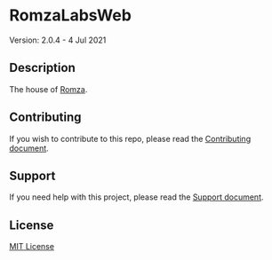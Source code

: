 # RomzaLabsWeb

Version: 2.0.4 - 4 Jul 2021

## Description

The house of [Romza](https://romzalabs.com).   

## Contributing

If you wish to contribute to this repo, please read the [Contributing document](.github/CONTRIBUTING.md).

## Support

If you need help with this project, please read the [Support document](.github/SUPPORT.md).

## License

[MIT License](./LICENSE)


